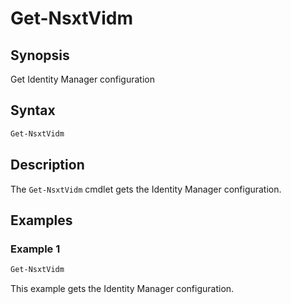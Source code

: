 # Get-NsxtVidm

## Synopsis

Get Identity Manager configuration

## Syntax

```powershell
Get-NsxtVidm
```

## Description

The `Get-NsxtVidm` cmdlet gets the Identity Manager configuration.

## Examples

### Example 1

```powershell
Get-NsxtVidm
```

This example gets the Identity Manager configuration.
